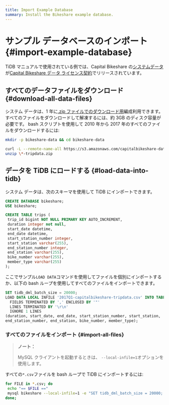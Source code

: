 ```yaml
---
title: Import Example Database
summary: Install the Bikeshare example database.
---
```


# サンプル データベースのインポート {#import-example-database}

TiDB マニュアルで使用されている例では、Capital Bikeshare の[システムデータ](https://www.capitalbikeshare.com/system-data)が[Capital Bikeshare データ ライセンス契約](https://www.capitalbikeshare.com/data-license-agreement)でリリースされています。

## すべてのデータファイルをダウンロード {#download-all-data-files}

システム データは、1 年に[.zip ファイルでのダウンロード用](https://s3.amazonaws.com/capitalbikeshare-data/index.html)編成利用できます。すべてのファイルをダウンロードして解凍するには、約 3GB のディスク容量が必要です。 bash スクリプトを使用して 2010 年から 2017 年のすべてのファイルをダウンロードするには:

```bash
mkdir -p bikeshare-data && cd bikeshare-data

curl -L --remote-name-all https://s3.amazonaws.com/capitalbikeshare-data/{2010..2017}-capitalbikeshare-tripdata.zip
unzip \*-tripdata.zip
```

## データを TiDB にロードする {#load-data-into-tidb}

システム データは、次のスキーマを使用して TiDB にインポートできます。

```sql
CREATE DATABASE bikeshare;
USE bikeshare;

CREATE TABLE trips (
 trip_id bigint NOT NULL PRIMARY KEY AUTO_INCREMENT,
 duration integer not null,
 start_date datetime,
 end_date datetime,
 start_station_number integer,
 start_station varchar(255),
 end_station_number integer,
 end_station varchar(255),
 bike_number varchar(255),
 member_type varchar(255)
);
```

ここでサンプル`LOAD DATA`コマンドを使用してファイルを個別にインポートするか、以下の bash ループを使用してすべてのファイルをインポートできます。

```sql
SET tidb_dml_batch_size = 20000;
LOAD DATA LOCAL INFILE '2017Q1-capitalbikeshare-tripdata.csv' INTO TABLE trips
  FIELDS TERMINATED BY ',' ENCLOSED BY '"'
  LINES TERMINATED BY '\r\n'
  IGNORE 1 LINES
(duration, start_date, end_date, start_station_number, start_station,
end_station_number, end_station, bike_number, member_type);
```

### すべてのファイルをインポート {#import-all-files}

> **ノート：**
>
> MySQL クライアントを起動するときは、 `--local-infile=1`オプションを使用します。

すべての`*.csv`ファイルを bash ループで TiDB にインポートするには:

```bash
for FILE in *.csv; do
 echo "== $FILE =="
 mysql bikeshare --local-infile=1 -e "SET tidb_dml_batch_size = 20000; LOAD DATA LOCAL INFILE '${FILE}' INTO TABLE trips FIELDS TERMINATED BY ',' ENCLOSED BY '\"' LINES TERMINATED BY '\r\n' IGNORE 1 LINES (duration, start_date, end_date, start_station_number, start_station, end_station_number, end_station, bike_number, member_type);"
done;
```
